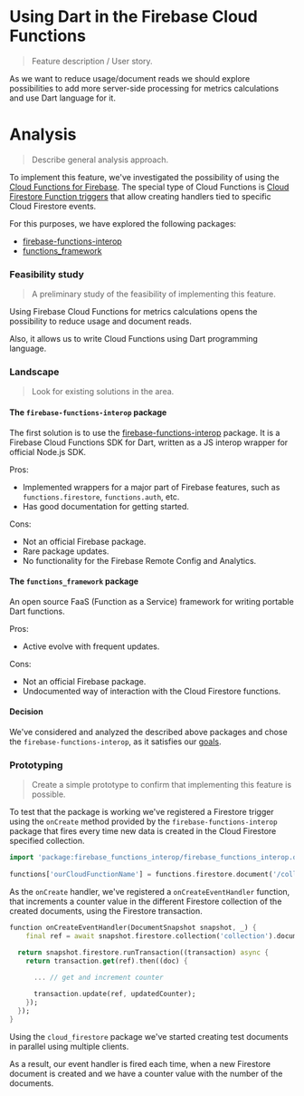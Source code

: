 # Using Dart in the Firebase Cloud Functions 

> Feature description / User story.

As we want to reduce usage/document reads we should explore possibilities to add more server-side processing for metrics calculations and use Dart language for it.

# Analysis

> Describe general analysis approach.

To implement this feature, we've investigated the possibility of using the [Cloud Functions for Firebase](https://firebase.google.com/docs/functions). The special type of Cloud Functions is [Cloud Firestore Function triggers](https://firebase.google.com/docs/functions/firestore-events#function_triggers) that allow creating handlers tied to specific Cloud Firestore events.

For this purposes, we have explored the following packages:
 - [firebase-functions-interop](https://pub.dev/packages/firebase_functions_interop)
 - [functions_framework](https://pub.dev/packages/functions_framework)

### Feasibility study

> A preliminary study of the feasibility of implementing this feature.

Using Firebase Cloud Functions for metrics calculations opens the possibility to reduce usage and document reads.

Also, it allows us to write Cloud Functions using Dart programming language.

### Landscape

> Look for existing solutions in the area.

#### The `firebase-functions-interop` package

The first solution is to use the [firebase-functions-interop](https://pub.dev/packages/firebase_functions_interop) package. It is a Firebase Cloud Functions SDK for Dart, written as a JS interop wrapper for official Node.js SDK.

Pros:
 - Implemented wrappers for a major part of Firebase features, such as `functions.firestore`, `functions.auth`, etc.
 - Has good documentation for getting started.

Cons:
 - Not an official Firebase package.
 - Rare package updates.
 - No functionality for the Firebase Remote Config and Analytics.

#### The `functions_framework` package

An open source FaaS (Function as a Service) framework for writing portable Dart functions.

Pros:
 - Active evolve with frequent updates.

Cons:
 - Not an official Firebase package.
 - Undocumented way of interaction with the Cloud Firestore functions.

#### Decision

We've considered and analyzed the described above packages and chose the `firebase-functions-interop`, as it satisfies our [goals](#feasibility-study). 

### Prototyping

> Create a simple prototype to confirm that implementing this feature is possible.

To test that the package is working we've registered a Firestore trigger using the `onCreate` method provided by the `firebase-functions-interop` package that fires every time new data is created in the Cloud Firestore specified collection.

```dart
import 'package:firebase_functions_interop/firebase_functions_interop.dart';
    
functions['ourCloudFunctionName'] = functions.firestore.document('/collection/{documentId}').onCreate(onCreateEventHandler);
```

As the `onCreate` handler, we've registered a `onCreateEventHandler` function, that increments a counter value in the different Firestore collection of the created documents, using the Firestore transaction.

```dart
function onCreateEventHandler(DocumentSnapshot snapshot, _) {
    final ref = await snapshot.firestore.collection('collection').document('documentId');

  return snapshot.firestore.runTransaction((transaction) async {
    return transaction.get(ref).then((doc) {
      
      ... // get and increment counter

      transaction.update(ref, updatedCounter);
    });
  });
}
```

Using the `cloud_firestore` package we've started creating test documents in parallel using multiple clients.

As a result, our event handler is fired each time, when a new Firestore document is created and we have a counter value with the number of the documents. 
